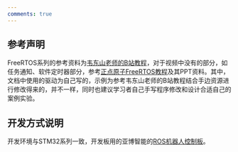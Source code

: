 ```yaml
---
comments: true
---
```


## 参考声明

FreeRTOS系列的参考资料为[韦东山老师的B站教程](https://www.bilibili.com/video/BV1Jw411i7Fz/?spm_id_from=333.1007.top_right_bar_window_custom_collection.content.click)，对于视频中没有的部分，如任务通知、软件定时器部分，参考[正点原子FreeRTOS教程](https://www.bilibili.com/video/BV19g411p7UT/?spm_id_from=333.1007.top_right_bar_window_custom_collection.content.click&vd_source=9360af603fa540663a17ba65dbad6a7d)及其PPT资料。其中，文档中使用的驱动为自己写的，示例为参考韦东山老师的B站教程结合手边资源进行修改得来的，并不一样，同时也建议学习者自己手写程序修改和设计合适自己的案例实验。

## 开发方式说明

开发环境与STM32系列一致，开发板用的亚博智能的[ROS机器人控制板](https://detail.tmall.com/item.htm?abbucket=13&id=675486815782&pisk=gvRm-d_ByKWbe8lnGu1jdURnW7MRls11-hFOX1IZUgS7kqM1MAzMD3pABILN7Cx941BZcsdMqh-g6KdAMOlN2N2V7GS4zT7fJZWw6GdglQx36SnjhFPG61oKvXhplr11_DH9ordbcwQ3QfBNQg5fWJ15YAlplEs_olupUXEi5no0bRSwb_WPRw5ag1WZr_7FS1PVQS8P4gsPb1WVuUPPJwQVuNPqr87F-5rN755zaw7V715wbUul5g7qacHVcCRya0xnbrUv1pdlotjervNasOPd3MSf45oeaZmCYESu_5Sx-FhprEn0OUCX9HbpDbPDxF8BQTAg4Dj6ZUR2QUZmba9wD_SATxzlMIT2LOREfR-hihXegT4ai_5lb_byTVeC2QjvbIXrJWXOaBBFgLHSDOCc-hRXmPVwYULpGTOixuS6Hw1PSCgUIGXN4XwzLiNL1au9aRw13a_lvcU7nD479fmIr42E5t75lM3orRw13a_lv40uLV6VPZsd.&rn=472fa160f03c3cb7056f900f2b974bda&spm=a1z10.5-b-s.w4011-22651484606.35.474e3466h4PV4S)。